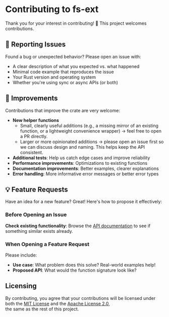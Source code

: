 # Contributing to fs-ext

Thank you for your interest in contributing! 🎉 This project welcomes contributions.

## 🐛 Reporting Issues

Found a bug or unexpected behavior? Please open an issue with:

- A clear description of what you expected vs. what happened
- Minimal code example that reproduces the issue
- Your Rust version and operating system
- Whether you're using sync or async APIs (or both)

## 🧪 Improvements

Contributions that improve the crate are very welcome:

- **New helper functions**
  - Small, clearly useful additions (e.g., a missing mirror of an existing function, or a lightweight convenience wrapper) → feel free to open a PR directly.
  - Larger or more opinionated additions → please open an issue first so we can discuss design and naming. This helps keep the API consistent.
- **Additional tests**: Help us catch edge cases and improve reliability
- **Performance improvements**: Optimizations to existing functions
- **Documentation improvements**: Better examples, clearer explanations
- **Error handling**: More informative error messages or better error types

## 💡 Feature Requests

Have an idea for a new feature? Great! Here's how to propose it effectively:

### Before Opening an Issue

**Check existing functionality**: Browse the [API documentation](docs/api-reference.md) to see if something similar exists already.

### When Opening a Feature Request

Please include:

- **Use case**: What problem does this solve? Real-world examples help!
- **Proposed API**: What would the function signature look like?

## Licensing

By contributing, you agree that your contributions will be licensed under
both the [MIT License](LICENSE-MIT) and the [Apache License 2.0](LICENSE-APACHE),  
the same as the rest of this project.
